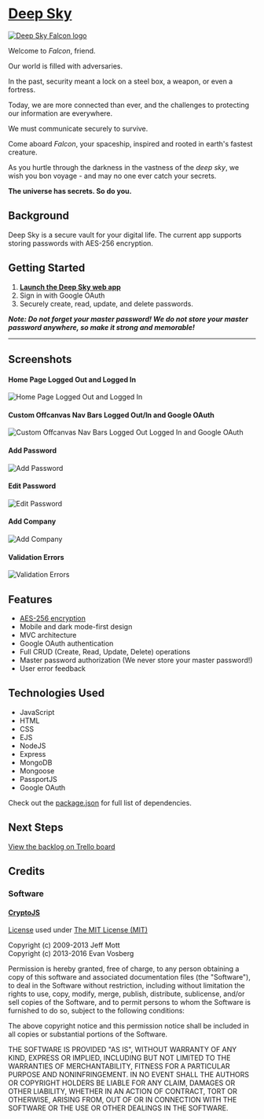 <a href="https://deep-sky-falcon.herokuapp.com/" target="_blank"> <h1>Deep Sky</h1> </a>

<a href="https://deep-sky-falcon.herokuapp.com/" target="_blank">![Deep Sky Falcon logo](public/assets/logos/deep-sky-logo-2-photoshop%20300dpi-small.png)</a>

Welcome to *Falcon*, friend.

Our world is filled with adversaries.

In the past, security meant a lock on a steel box, a weapon, or even a fortress.

Today, we are more connected than ever, and the challenges to protecting our information are everywhere.

We must communicate securely to survive.

Come aboard *Falcon*, your spaceship, inspired and rooted in earth's fastest creature.

As you hurtle through the darkness in the vastness of the *deep sky*, we wish you bon voyage - and may no one ever catch your secrets.

**The universe has secrets. So do you.**

## Background

Deep Sky is a secure vault for your digital life. The current app supports storing passwords with AES-256 encryption.

## Getting Started

1. **[Launch the Deep Sky web app](https://deep-sky-falcon.herokuapp.com/)**
2. Sign in with Google OAuth
3. Securely create, read, update, and delete passwords.

***Note: Do not forget your master password! We do not store your master password anywhere, so make it strong and memorable!***

--- 
## Screenshots

#### Home Page Logged Out and Logged In
![Home Page Logged Out and Logged In](readme_assets/screenshots/v2_grouped/home-logged-out-and-in.png)
#### Custom Offcanvas Nav Bars Logged Out/In and Google OAuth
![Custom Offcanvas Nav Bars Logged Out Logged In and Google OAuth](readme_assets/screenshots/v2_grouped/logged-out-oauth-logged-in-navs.png)
#### Add Password
![Add Password](readme_assets/screenshots/v2_grouped/add-password.png)
#### Edit Password
![Edit Password](readme_assets/screenshots/v2_grouped/edit-password.png)
#### Add Company
![Add Company](readme_assets/screenshots/v2_grouped/add-company.png)
#### Validation Errors
![Validation Errors](readme_assets/screenshots/v2_grouped/validation.png)

## Features

- [AES-256 encryption](#npm-package-crypto-js)
- Mobile and dark mode-first design
- MVC architecture
- Google OAuth authentication
- Full CRUD (Create, Read, Update, Delete) operations
- Master password authorization (We never store your master password!)
- User error feedback

## Technologies Used

- JavaScript
- HTML
- CSS
- EJS
- NodeJS
- Express
- MongoDB
- Mongoose
- PassportJS
- Google OAuth

Check out the [package.json](package.json) for full list of dependencies.

## Next Steps

<a href="https://trello.com/b/97UdxPgj/ga-sei-unit-2-project-deep-sky" target="_blank">View the backlog on Trello board</a>

## Credits

### Software

<a href="https://www.npmjs.com/package/crypto-js" target="_blank"><h4 id="npm-package-crypto-js">CryptoJS</h4></a>

<a href="https://github.com/brix/crypto-js/blob/develop/LICENSE" target="_blank">License</a> used under [The MIT License (MIT)](http://opensource.org/licenses/MIT)

Copyright (c) 2009-2013 Jeff Mott  
Copyright (c) 2013-2016 Evan Vosberg

Permission is hereby granted, free of charge, to any person obtaining a copy
of this software and associated documentation files (the "Software"), to deal
in the Software without restriction, including without limitation the rights
to use, copy, modify, merge, publish, distribute, sublicense, and/or sell
copies of the Software, and to permit persons to whom the Software is
furnished to do so, subject to the following conditions:

The above copyright notice and this permission notice shall be included in
all copies or substantial portions of the Software.

THE SOFTWARE IS PROVIDED "AS IS", WITHOUT WARRANTY OF ANY KIND, EXPRESS OR
IMPLIED, INCLUDING BUT NOT LIMITED TO THE WARRANTIES OF MERCHANTABILITY,
FITNESS FOR A PARTICULAR PURPOSE AND NONINFRINGEMENT. IN NO EVENT SHALL THE
AUTHORS OR COPYRIGHT HOLDERS BE LIABLE FOR ANY CLAIM, DAMAGES OR OTHER
LIABILITY, WHETHER IN AN ACTION OF CONTRACT, TORT OR OTHERWISE, ARISING FROM,
OUT OF OR IN CONNECTION WITH THE SOFTWARE OR THE USE OR OTHER DEALINGS IN
THE SOFTWARE.
  